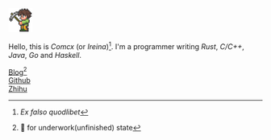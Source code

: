 ![avatar](./assets/icons8-best-terraria-48.png)

Hello, this is *Comcx* (or *Ireina*)[^1].
I'm a programmer writing *Rust*, *C/C++*, *Java*, *Go* and *Haskell*.

[Blog](./journal/journal.md)[^2]  
[Github](https://github.com/ireina7)  
[Zhihu](https://www.zhihu.com/people/comcx) 


[^1]: *Ex falso quodlibet*
[^2]: 🚧 for underwork(unfinished) state